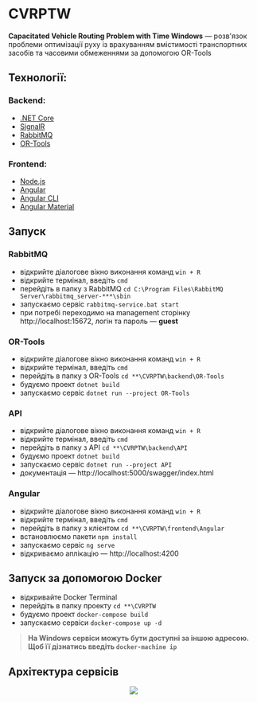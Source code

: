 # CVRPTW

**Capacitated Vehicle Routing Problem with Time Windows** — розв'язок проблеми оптимізації руху із врахуванням вмістимості транспортних засобів та часовими обмеженнями за допомогою OR-Tools

## Технології:

### Backend:
- [.NET Core](https://dotnet.microsoft.com/download)
- [SignalR](https://dotnet.microsoft.com/apps/aspnet/real-time)
- [RabbitMQ](https://www.rabbitmq.com/download.html)
- [OR-Tools](https://developers.google.com/optimization)

### Frontend:
- [Node.js](https://nodejs.org/en/)
- [Angular](https://angular.io)
- [Angular CLI](https://angular.io/cli)
- [Angular Material](https://material.angular.io)

## Запуск

### RabbitMQ

* відкрийте діалогове вікно виконання команд ``win + R`` 
* відкрийте термінал, введіть ``cmd`` 
* перейдіть в папку з RabbitMQ ``cd C:\Program Files\RabbitMQ Server\rabbitmq_server-***\sbin``
* запускаємо сервіс ``rabbitmq-service.bat start``
* при потребі переходимо на management сторінку http://localhost:15672, логін та пароль — **guest**

### OR-Tools

* відкрийте діалогове вікно виконання команд ``win + R`` 
* відкрийте термінал, введіть ``cmd`` 
* перейдіть в папку з OR-Tools ``cd **\CVRPTW\backend\OR-Tools``
* будуємо проект ``dotnet build``
* запускаємо сервіс ``dotnet run --project OR-Tools``

### API

* відкрийте діалогове вікно виконання команд ``win + R`` 
* відкрийте термінал, введіть ``cmd`` 
* перейдіть в папку з API ``cd **\CVRPTW\backend\API``
* будуємо проект ``dotnet build``
* запускаємо сервіс ``dotnet run --project API``
* документація — http://localhost:5000/swagger/index.html

### Angular

* відкрийте діалогове вікно виконання команд ``win + R`` 
* відкрийте термінал, введіть ``cmd`` 
* перейдіть в папку з клієнтом ``cd **\CVRPTW\frontend\Angular``
* встановлюємо пакети ``npm install``
* запускаємо сервіс ``ng serve``
* відкриваємо аплікацію — http://localhost:4200

## Запуск за допомогою Docker

* відкривайте Docker Terminal
* перейдіть в папку проекту ``cd **\CVRPTW``
* будуємо проект ``docker-compose build``
* запускаємо сервіси ``docker-compose up -d``

> **На Windows сервіси можуть бути доступні за іншою адресою. Щоб її дізнатись введіть ``docker-machine ip``**

## Архітектура сервісів

<p align="center">
  <img src="/docs/images/architecture.png">
</p>
